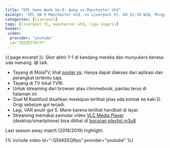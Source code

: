 ```yaml
---
title: "EPL Game Week ke-9: Away vs Manchester Utd"
excerpt: "EPL GW 9 Manchester Utd. vs Liverpool FC. KO 22:30 WIB, Minggu 20 Oktober 2019"
categories: [liverpool]
tags: [liverpool fc, manchester utd, liga inggris]
header:
 video:
  provider: "youtube"
  id="ZQZZD7fblYY"
---
```

{{ page.excerpt }}. Skor akhir 1-1 di kandang mereka dan munyukers berasa uda menang. 😅 taik.

- Tayang di MolaTV, lihat [poster ini](https://mola01.koicdn.com/u/image/e56abf4a-6885-4286-9a7d-363e470e6b3b/image.jpeg). Hanya dapat diakses dari aplikasi dan perangkat tertentu saja.
- Tayang di TV lokal TVRI.
- Untuk streaming dari browser atau chromebook, pantau terus di halaman ini.
- Goal M Rashford disahkan meskipun terlihat jelas ada kontak ke kaki D. Origi sebelum gol terjadi.
- Lagi, VAR anulir gol S. Mane karena terlihat handball di layar.
- Streaming memakai pemutar video [VLC Media Player](/linux/how-to-install-vlc-media-player-on-centos-8/) (desktop/smartphone) bisa dilihat di [bocoran playlist m3u8](/how-to-stream-with-vlc/)

Last season away match (2018/2019) highlight:

{% include video id="-Q5bKEEQRps" provider="youtube" %}
